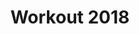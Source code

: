 ---
ee_id: '4492'
site: '1'
type: '2'
long_id: 2020-006 Workout 2018
url: 2020-006-workout-2018
title: Workout 2018
year: '2020'
medium: 'Nearly complete Web ARChive of https://soundcloud.com/ partyplaylists69/
  sets/ workout-2018 captured on Jan 2, 2020, (optional) variable home computer playback
  apparatus. '
commission:
dims:
pitch: 'Web ARChive capture of the Soundcloud “Workout 2018” playlist: https://soundcloud.com/
  partyplaylists69/ sets/ workout-2018 captured in early Jan, 2020. Soundcloud pushed
  this mix into my feed the entire 2019.'
ps:
live_url: https://conifer.rhizome.org/cory_arcangel/workout-2018
related:
youtube:
imgs: workout-2018-2020-006-db-ih--XmQj.jpg
subheading:
display_year: '2020'
download:
add_credit:
add_credits:
related_code:
layout: things-i-made
---